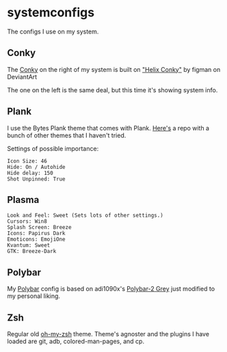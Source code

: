 # systemconfigs
The configs I use on my system. 

## Conky
The [Conky](https://github.com/brndnmtthws/conky) on the right of my system is built on ["Helix Conky"](https://www.deviantart.com/figman/art/Helix-Conky-204016625) by figman on DeviantArt

The one on the left is the same deal, but this time it's showing system info.

## Plank
I use the Bytes Plank theme that comes with Plank. [Here's](https://github.com/erikdubois/plankthemes) a repo with a bunch of other themes that I haven't tried.

Settings of possible importance:

```
Icon Size: 46
Hide: On / Autohide
Hide delay: 150
Shot Unpinned: True
```

## Plasma
```
Look and Feel: Sweet (Sets lots of other settings.)
Cursors: Win8
Splash Screen: Breeze
Icons: Papirus Dark
Emoticons: EmojiOne
Kvantum: Sweet
GTK: Breeze-Dark
```

## Polybar
My [Polybar](https://github.com/jaagr/polybar) config is based on adi1090x's [Polybar-2 Grey](https://github.com/adi1090x/polybar-themes) just modified to my personal liking.

## Zsh
Regular old [oh-my-zsh](https://github.com/robbyrussell/oh-my-zsh) theme. Theme's agnoster and the plugins I have loaded are git, adb, colored-man-pages, and cp.
